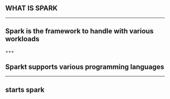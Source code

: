 ## WHAT IS SPARK

---

## Spark is the framework to handle with various workloads

+++

## Sparkt supports various programming languages

---

## starts spark
